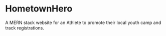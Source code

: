 # HometownHero
A MERN stack website for an Athlete to promote their local youth camp and track registrations.
